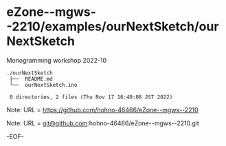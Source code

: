 # eZone--mgws--2210/examples/ourNextSketch/ourNextSketch

Monogramming workshop 2022-10

    ./ourNextSketch
     ├──  README.md
     └──  ourNextSketch.ino
     
     0 directories, 2 files (Thu Nov 17 16:40:08 JST 2022)

Note: URL = https://github.com/hohno-46466/eZone--mgws--2210

Note: URL = git@github.com:hohno-46466/eZone--mgws--2210.git

-EOF-
